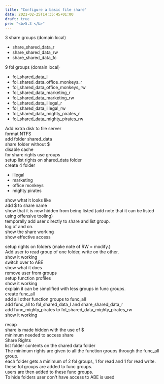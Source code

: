 ```yaml
---
title: "Configure a basic file share"
date: 2021-02-25T14:35:45+01:00
draft: true
pre: "<b>5.3 </b>"
---
```


3 share groups (domain local)

- share_shared_data_r
- share_shared_data_rw
- share_shared_data_fc

9 fol groups (domain local)

- fol_shared_data_l
- fol_shared_data_office_monkeys_r
- fol_shared_data_office_monkeys_rw
- fol_shared_data_marketing_r
- fol_shared_data_marketing_rw
- fol_shared_data_illegal_r
- fol_shared_data_illegal_rw
- fol_shared_data_mighty_pirates_r
- fol_shared_data_mighty_pirates_rw

Add extra disk to file server  
format NTFS  
add folder shared_data  
share folder without $  
disable cache  
for share rights use groups  
setup list rights on shared_data folder  
create 4 folder  

- illegal  
- marketing  
- office monkeys  
- mighty pirates  
  
show what it looks like  
add $ to share name  
show that it is now hidden from being listed (add note that it can be listed using offensive tooling)  
temporally add user directly to share and list group.  
log of and on.  
show the share working  
show effective access

setup rights on folders (make note of RW = modify.)  
Add user to read group of one folder, write on the other.  
show it working  
switch over to ABE  
show what it does  
remove user from groups  
setup function profiles  
show it working  
explain it can be simplified with less groups in func groups.  
create func_all  
add all other function groups to func_all  
add func_all to fol_shared_data_l and share_shared_data_r  
add func_mighty_pirates to fol_shared_data_mighty_pirates_rw  
show it working  

recap  
share is made hidden with the use of $  
minimum needed to access share  
    Share Rights  
    list folder contents on the shared data folder  
The minimum rights are given to all the function groups through the func_all group.  
each folder gets a minimum of 2 fol groups, 1 for read and 1 for read write.  
these fol groups are added to func groups.  
users are then added to these func groups.  
To hide folders user don't have access to ABE is used  
